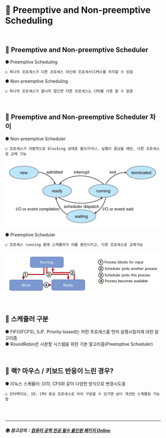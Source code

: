 # 🔑 Preemptive and Non-preemptive Scheduling

<br>

## 📌 Preemptive and Non-preemptive Scheduler

● Preemptive Scheduling
```
○ 하나의 프로세스가 다른 프로세스 대신에 프로세서(CPU)를 차지할 수 있음
```
● Non-preemptive Scheduling
```
○ 하나의 프로세스가 끝나지 않으면 다른 프로세스는 CPU를 사용 할 수 없음
```

<br>

## 📌 Preemptive and Non-preemptive Scheduler 차이

● Non-preemptive Scheduler
```
○ 프로세스가 자발적으로 blocking 상태로 들어가거나, 실행이 끝났을 때만, 다른 프로세스로 교체 가능
```

![Scheduling](./image/scheduling.png)

● Preemptive Scheduler
```
○ 프로세스 running 중에 스케쥴러가 이를 중단시키고, 다른 프로세스로 교체가능
```

![ProcessState](./image/process_state.png)

<br>

## 📌 스케쥴러 구분

● FIFO(FCFS), SJF, Priority-based는 어떤 프로세스를 먼저 실행시킬지에 대한 알고리즘<br>
● RoundRobin은 시분할 시스템을 위한 기본 알고리즘(Preemptive Scheduler)<br>

<br>

## 📌 랙? 마우스 / 키보드 반응이 느린 경우?

● 리눅스 스케쥴러: O(1), CFS와 같이 다양한 방식으로 변경시도중
```
○ 인터렉티브, IO, CPU 중심 프로세스로 미리 구분할 수 있가면 보다 개선된 스케쥴링 가능함
```

<br>
<br>

---

##### 📚 참고강의：[컴퓨터 공학 전공 필수 올인원 패키지 Online](https://fastcampus.co.kr/dev_online_cs)